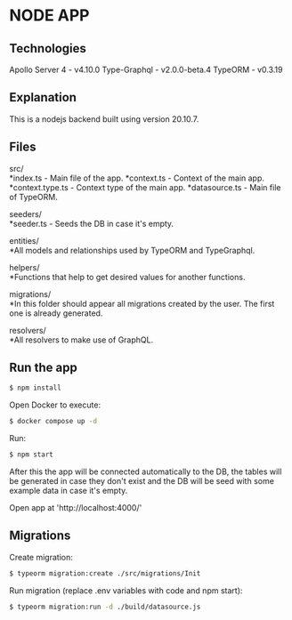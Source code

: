 # NODE APP

## Technologies

Apollo Server 4 - v4.10.0
Type-Graphql - v2.0.0-beta.4
TypeORM - v0.3.19

## Explanation

This is a nodejs backend built using version 20.10.7.


## Files

src/
<br>
*index.ts - Main file of the app.
*context.ts - Context of the main app.
*context.type.ts - Context type of the main app.
*datasource.ts - Main file of TypeORM.

seeders/
<br>
*seeder.ts - Seeds the DB in case it's empty.

entities/
<br>
*All models and relationships used by TypeORM and TypeGraphql.

helpers/
<br>
*Functions that help to get desired values for another functions.

migrations/
<br>
*In this folder should appear all migrations created by the user. The first one is already generated.

resolvers/
<br>
*All resolvers to make use of GraphQL.


## Run the app 

```bash
$ npm install
```

Open Docker to execute:

```bash
$ docker compose up -d
```

Run:

```bash
$ npm start
```

After this the app will be connected automatically to the DB, the tables will be generated in case they don't exist and the DB will be seed with some example data in case it's empty.

Open app at 'http://localhost:4000/'


## Migrations

Create migration:

```bash
$ typeorm migration:create ./src/migrations/Init
```

Run migration (replace .env variables with code and npm start):

```bash
$ typeorm migration:run -d ./build/datasource.js
```
